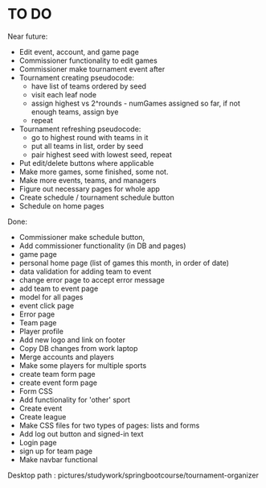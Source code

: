 TO DO
============

Near future:

- Edit event, account, and game page
- Commissioner functionality to edit games
- Commissioner make tournament event after
- Tournament creating pseudocode:
	- have list of teams ordered by seed
	- visit each leaf node
	- assign highest vs 2^rounds - numGames assigned so far,
	if not enough teams, assign bye
	- repeat
- Tournament refreshing pseudocode:
	- go to highest round with teams in it
	- put all teams in list, order by seed
	- pair highest seed with lowest seed, repeat
- Put edit/delete buttons where applicable
- Make more games, some finished, some not.
- Make more events, teams, and managers
- Figure out necessary pages for whole app
- Create schedule / tournament schedule button
- Schedule on home pages



Done:

- Commissioner make schedule button, 
- Add commissioner functionality (in DB and pages)
- game page
- personal home page (list of games this month, in order of date)
- data validation for adding team to event
- change error page to accept error message
- add team to event page
- model for all pages
- event click page
- Error page
- Team page
- Player profile
- Add new logo and link on footer
- Copy DB changes from work laptop
- Merge accounts and players
- Make some players for multiple sports
- create team form page
- create event form page
- Form CSS
- Add functionality for 'other' sport
- Create event
- Create league
- Make CSS files for two types of pages: lists and forms
- Add log out button and signed-in text
- Login page
- sign up for team page
- Make navbar functional


Desktop path : pictures/studywork/springbootcourse/tournament-organizer